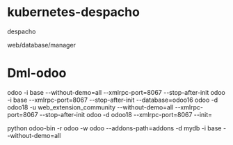 # kubernetes-despacho
despacho


web/database/manager

# Dml-odoo

odoo -i base --without-demo=all --xmlrpc-port=8067 --stop-after-init
odoo -i base --xmlrpc-port=8067 --stop-after-init --database=odoo16
odoo -d odoo18 -u web_extension_community --without-demo=all --xmlrpc-port=8067 --stop-after-init
odoo -d odoo18 --xmlrpc-port=8067 --init=


python odoo-bin -r odoo -w odoo --addons-path=addons -d mydb -i base --without-demo=all